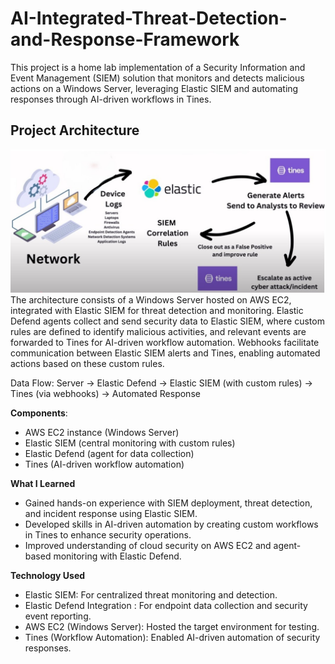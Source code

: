 # AI-Integrated-Threat-Detection-and-Response-Framework
This project is a home lab implementation of a Security Information and Event Management (SIEM) solution that monitors and detects malicious actions on a Windows Server, leveraging Elastic SIEM and automating responses through AI-driven workflows in Tines.

## Project Architecture
![Project Architecture](architecture.jpg)
The architecture consists of a Windows Server hosted on AWS EC2, integrated with Elastic SIEM for threat detection and monitoring. Elastic Defend agents collect and send security data to Elastic SIEM, where custom rules are defined to identify malicious activities, and relevant events are forwarded to Tines for AI-driven workflow automation. Webhooks facilitate communication between Elastic SIEM alerts and Tines, enabling automated actions based on these custom rules.

Data Flow: Server → Elastic Defend → Elastic SIEM (with custom rules) → Tines (via webhooks) → Automated Response

**Components**:
- AWS EC2 instance (Windows Server)
- Elastic SIEM (central monitoring with custom rules)
- Elastic Defend (agent for data collection)
- Tines (AI-driven workflow automation)

**What I Learned**
- Gained hands-on experience with SIEM deployment, threat detection, and incident response using Elastic SIEM.
- Developed skills in AI-driven automation by creating custom workflows in Tines to enhance security operations.
- Improved understanding of cloud security on AWS EC2 and agent-based monitoring with Elastic Defend.

**Technology Used**
- Elastic SIEM: For centralized threat monitoring and detection.
- Elastic Defend Integration : For endpoint data collection and security event reporting.
- AWS EC2 (Windows Server): Hosted the target environment for testing.
- Tines (Workflow Automation): Enabled AI-driven automation of security responses.


